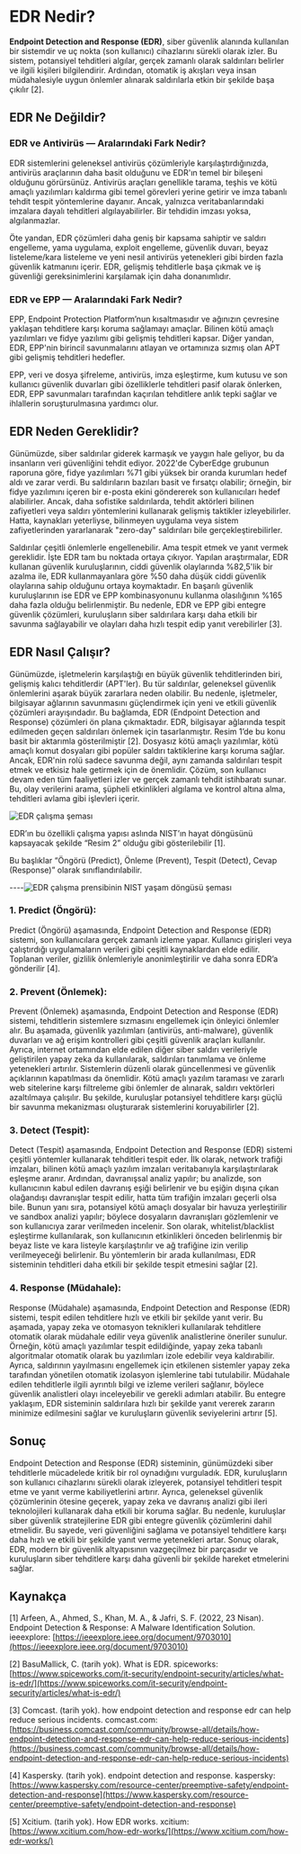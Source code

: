 # EDR Nedir?

**Endpoint Detection and Response (EDR)**, siber güvenlik alanında kullanılan bir sistemdir ve uç nokta (son kullanıcı) cihazlarını sürekli olarak izler. Bu sistem, potansiyel tehditleri algılar, gerçek zamanlı olarak saldırıları belirler ve ilgili kişileri bilgilendirir. Ardından, otomatik iş akışları veya insan müdahalesiyle uygun önlemler alınarak saldırılarla etkin bir şekilde başa çıkılır [2].

## EDR Ne Değildir?

### EDR ve Antivirüs — Aralarındaki Fark Nedir?

EDR sistemlerini geleneksel antivirüs çözümleriyle karşılaştırdığınızda, antivirüs araçlarının daha basit olduğunu ve EDR'ın temel bir bileşeni olduğunu görürsünüz. Antivirüs araçları genellikle tarama, teşhis ve kötü amaçlı yazılımları kaldırma gibi temel görevleri yerine getirir ve imza tabanlı tehdit tespit yöntemlerine dayanır. Ancak, yalnızca veritabanlarındaki imzalara dayalı tehditleri algılayabilirler. Bir tehdidin imzası yoksa, algılanmazlar.

Öte yandan, EDR çözümleri daha geniş bir kapsama sahiptir ve saldırı engelleme, yama uygulama, exploit engelleme, güvenlik duvarı, beyaz listeleme/kara listeleme ve yeni nesil antivirüs yetenekleri gibi birden fazla güvenlik katmanını içerir. EDR, gelişmiş tehditlerle başa çıkmak ve iş güvenliği gereksinimlerini karşılamak için daha donanımlıdır.

### EDR ve EPP — Aralarındaki Fark Nedir?

EPP, Endpoint Protection Platform’nun kısaltmasıdır ve ağınızın çevresine yaklaşan tehditlere karşı koruma sağlamayı amaçlar. Bilinen kötü amaçlı yazılımları ve fidye yazılımı gibi gelişmiş tehditleri kapsar. Diğer yandan, EDR, EPP'nin birincil savunmalarını atlayan ve ortamınıza sızmış olan APT gibi gelişmiş tehditleri hedefler.

EPP, veri ve dosya şifreleme, antivirüs, imza eşleştirme, kum kutusu ve son kullanıcı güvenlik duvarları gibi özelliklerle tehditleri pasif olarak önlerken, EDR, EPP savunmaları tarafından kaçırılan tehditlere anlık tepki sağlar ve ihlallerin soruşturulmasına yardımcı olur.

## EDR Neden Gereklidir?

Günümüzde, siber saldırılar giderek karmaşık ve yaygın hale geliyor, bu da insanların veri güvenliğini tehdit ediyor. 2022'de CyberEdge grubunun raporuna göre, fidye yazılımları %71 gibi yüksek bir oranda kurumları hedef aldı ve zarar verdi. Bu saldırıların bazıları basit ve fırsatçı olabilir; örneğin, bir fidye yazılımını içeren bir e-posta ekini göndererek son kullanıcıları hedef alabilirler. Ancak, daha sofistike saldırılarda, tehdit aktörleri bilinen zafiyetleri veya saldırı yöntemlerini kullanarak gelişmiş taktikler izleyebilirler. Hatta, kaynakları yeterliyse, bilinmeyen uygulama veya sistem zafiyetlerinden yararlanarak "zero-day" saldırıları bile gerçekleştirebilirler.

Saldırılar çeşitli önlemlerle engellenebilir. Ama tespit etmek ve yanıt vermek gereklidir. İşte EDR tam bu noktada ortaya çıkıyor. Yapılan araştırmalar, EDR kullanan güvenlik kuruluşlarının, ciddi güvenlik olaylarında %82,5'lik bir azalma ile, EDR kullanmayanlara göre %50 daha düşük ciddi güvenlik olaylarına sahip olduğunu ortaya koymaktadır. En başarılı güvenlik kuruluşlarının ise EDR ve EPP kombinasyonunu kullanma olasılığının %165 daha fazla olduğu belirlenmiştir. Bu nedenle, EDR ve EPP gibi entegre güvenlik çözümleri, kuruluşların siber saldırılara karşı daha etkili bir savunma sağlayabilir ve olayları daha hızlı tespit edip yanıt verebilirler [3].

## EDR Nasıl Çalışır?

Günümüzde, işletmelerin karşılaştığı en büyük güvenlik tehditlerinden biri, gelişmiş kalıcı tehditlerdir (APT'ler). Bu tür saldırılar, geleneksel güvenlik önlemlerini aşarak büyük zararlara neden olabilir. Bu nedenle, işletmeler, bilgisayar ağlarının savunmasını güçlendirmek için yeni ve etkili güvenlik çözümleri arayışındadır. Bu bağlamda, EDR (Endpoint Detection and Response) çözümleri ön plana çıkmaktadır. EDR, bilgisayar ağlarında tespit edilmeden geçen saldırıları önlemek için tasarlanmıştır. Resim 1’de bu konu basit bir aktarımla gösterilmiştir [2]. Dosyasız kötü amaçlı yazılımlar, kötü amaçlı komut dosyaları gibi popüler saldırı taktiklerine karşı koruma sağlar. Ancak, EDR'nin rolü sadece savunma değil, aynı zamanda saldırıları tespit etmek ve etkisiz hale getirmek için de önemlidir. Çözüm, son kullanıcı devam eden tüm faaliyetleri izler ve gerçek zamanlı tehdit istihbaratı sunar. Bu, olay verilerini arama, şüpheli etkinlikleri algılama ve kontrol altına alma, tehditleri avlama gibi işlevleri içerir.

![EDR çalışma şeması](./img/img1.png)

EDR’ın bu özellikli çalışma yapısı aslında NIST’ın hayat döngüsünü kapsayacak şekilde “Resim 2” olduğu gibi gösterilebilir [1].
 

Bu başlıklar “Öngörü (Predict), Önleme (Prevent), Tespit (Detect), Cevap (Response)” olarak sınıflandırılabilir.

----![EDR çalışma prensibinin NIST yaşam döngüsü şeması](./img/img2.png)


### 1. Predict (Öngörü):

Predict (Öngörü) aşamasında, Endpoint Detection and Response (EDR) sistemi, son kullanıcılara gerçek zamanlı izleme yapar. Kullanıcı girişleri veya çalıştırdığı uygulamaların verileri gibi çeşitli kaynaklardan elde edilir. Toplanan veriler, gizlilik önlemleriyle anonimleştirilir ve daha sonra EDR’a gönderilir [4].

### 2. Prevent (Önlemek):

Prevent (Önlemek) aşamasında, Endpoint Detection and Response (EDR) sistemi, tehditlerin sistemlere sızmasını engellemek için önleyici önlemler alır. Bu aşamada, güvenlik yazılımları (antivirüs, anti-malware), güvenlik duvarları ve ağ erişim kontrolleri gibi çeşitli güvenlik araçları kullanılır. Ayrıca, internet ortamından elde edilen diğer siber saldırı verileriyle geliştirilen yapay zeka da kullanılarak, saldırıları tanımlama ve önleme yetenekleri artırılır. Sistemlerin düzenli olarak güncellenmesi ve güvenlik açıklarının kapatılması da önemlidir. Kötü amaçlı yazılım taraması ve zararlı web sitelerine karşı filtreleme gibi önlemler de alınarak, saldırı vektörleri azaltılmaya çalışılır. Bu şekilde, kuruluşlar potansiyel tehditlere karşı güçlü bir savunma mekanizması oluşturarak sistemlerini koruyabilirler [2].

### 3. Detect (Tespit):

Detect (Tespit) aşamasında, Endpoint Detection and Response (EDR) sistemi çeşitli yöntemler kullanarak tehditleri tespit eder. İlk olarak, network trafiği imzaları, bilinen kötü amaçlı yazılım imzaları veritabanıyla karşılaştırılarak eşleşme aranır. Ardından, davranışsal analiz yapılır; bu analizde, son kullanıcının kabul edilen davranış eşiği belirlenir ve bu eşiğin dışına çıkan olağandışı davranışlar tespit edilir, hatta tüm trafiğin imzaları geçerli olsa bile. Bunun yanı sıra, potansiyel kötü amaçlı dosyalar bir havuza yerleştirilir ve sandbox analizi yapılır; böylece dosyaların davranışları gözlemlenir ve son kullanıcıya zarar verilmeden incelenir. Son olarak, whitelist/blacklist eşleştirme kullanılarak, son kullanıcının etkinlikleri önceden belirlenmiş bir beyaz liste ve kara listeyle karşılaştırılır ve ağ trafiğine izin verilip verilmeyeceği belirlenir. Bu yöntemlerin bir arada kullanılması, EDR sisteminin tehditleri daha etkili bir şekilde tespit etmesini sağlar [2].

### 4. Response (Müdahale):

Response (Müdahale) aşamasında, Endpoint Detection and Response (EDR) sistemi, tespit edilen tehditlere hızlı ve etkili bir şekilde yanıt verir. Bu aşamada, yapay zeka ve otomasyon teknikleri kullanılarak tehditlere otomatik olarak müdahale edilir veya güvenlik analistlerine öneriler sunulur. Örneğin, kötü amaçlı yazılımlar tespit edildiğinde, yapay zeka tabanlı algoritmalar otomatik olarak bu yazılımları izole edebilir veya kaldırabilir. Ayrıca, saldırının yayılmasını engellemek için etkilenen sistemler yapay zeka tarafından yönetilen otomatik izolasyon işlemlerine tabi tutulabilir. Müdahale edilen tehditlerle ilgili ayrıntılı bilgi ve izleme verileri sağlanır, böylece güvenlik analistleri olayı inceleyebilir ve gerekli adımları atabilir. Bu entegre yaklaşım, EDR sisteminin saldırılara hızlı bir şekilde yanıt vererek zararın minimize edilmesini sağlar ve kuruluşların güvenlik seviyelerini artırır [5].

## Sonuç

Endpoint Detection and Response (EDR) sisteminin, günümüzdeki siber tehditlerle mücadelede kritik bir rol oynadığını vurguladık. EDR, kuruluşların son kullanıcı cihazlarını sürekli olarak izleyerek, potansiyel tehditleri tespit etme ve yanıt verme kabiliyetlerini artırır. Ayrıca, geleneksel güvenlik çözümlerinin ötesine geçerek, yapay zeka ve davranış analizi gibi ileri teknolojileri kullanarak daha etkili bir koruma sağlar. Bu nedenle, kuruluşlar siber güvenlik stratejilerine EDR gibi entegre güvenlik çözümlerini dahil etmelidir. Bu sayede, veri güvenliğini sağlama ve potansiyel tehditlere karşı daha hızlı ve etkili bir şekilde yanıt verme yetenekleri artar. Sonuç olarak, EDR, modern bir güvenlik altyapısının vazgeçilmez bir parçasıdır ve kuruluşların siber tehditlere karşı daha güvenli bir şekilde hareket etmelerini sağlar.

## Kaynakça

[1] Arfeen, A., Ahmed, S., Khan, M. A., & Jafri, S. F. (2022, 23 Nisan). Endpoint Detection & Response: A Malware Identification Solution. ieeexplore: [https://ieeexplore.ieee.org/document/9703010](https://ieeexplore.ieee.org/document/9703010)

[2] BasuMallick, C. (tarih yok). What is EDR. spiceworks: [https://www.spiceworks.com/it-security/endpoint-security/articles/what-is-edr/](https://www.spiceworks.com/it-security/endpoint-security/articles/what-is-edr/)

[3] Comcast. (tarih yok). how endpoint detection and response edr can help reduce serious incidents. comcast.com: [https://business.comcast.com/community/browse-all/details/how-endpoint-detection-and-response-edr-can-help-reduce-serious-incidents](https://business.comcast.com/community/browse-all/details/how-endpoint-detection-and-response-edr-can-help-reduce-serious-incidents)

[4] Kaspersky. (tarih yok). endpoint detection and response. kaspersky: [https://www.kaspersky.com/resource-center/preemptive-safety/endpoint-detection-and-response](https://www.kaspersky.com/resource-center/preemptive-safety/endpoint-detection-and-response)

[5] Xcitium. (tarih yok). How EDR works. xcitium: [https://www.xcitium.com/how-edr-works/](https://www.xcitium.com/how-edr-works/)
